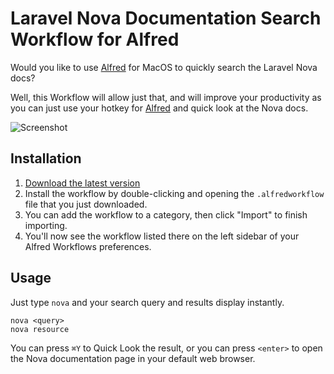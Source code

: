 # Laravel Nova Documentation Search Workflow for Alfred

Would you like to use [Alfred](https://www.alfredapp.com/) for MacOS to quickly search the Laravel Nova docs?

Well, this Workflow will allow just that, and will improve your productivity as you
can just use your hotkey for [Alfred](https://www.alfredapp.com/) and quick look at the Nova docs.

![Screenshot](workflow.screenshot.png)

## Installation

1. [Download the latest version](https://github.com/billrobclark/alfred-novadoc-search/releases/download/v1.0/Nova.Docs.alfredworkflow)
2. Install the workflow by double-clicking and opening the `.alfredworkflow` file that you just downloaded.
3. You can add the workflow to a category, then click "Import" to finish importing.
4. You'll now see the workflow listed there on the left sidebar of your Alfred Workflows preferences.

## Usage

Just type `nova` and your search query and results display instantly.

```
nova <query>
nova resource
```

You can press `⌘Y` to Quick Look the result, or you can press `<enter>` to open the
Nova documentation page in your default web browser.